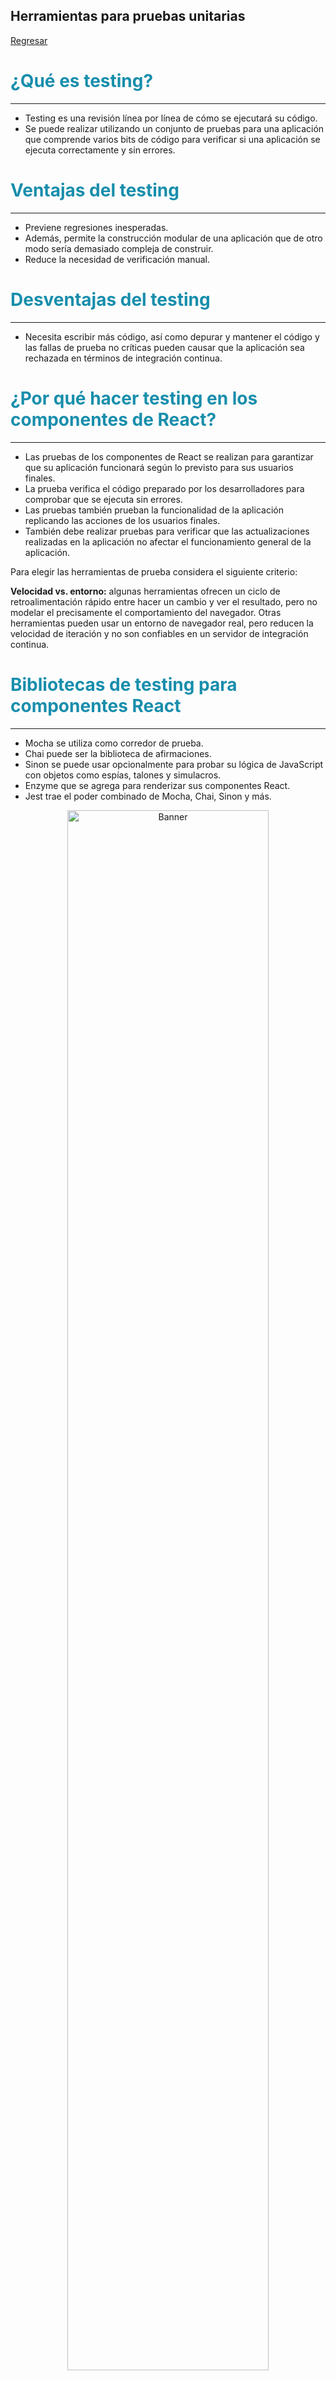 ## Herramientas para pruebas unitarias

[Regresar](/CodingBootcampsESPOL-FPR/)

<span style="color: #188eac"> ¿Qué es testing? </span>
===========

* * *

* Testing es una revisión línea por línea de cómo se ejecutará su código.
* Se puede realizar utilizando un conjunto de pruebas para una aplicación que comprende varios bits de código para verificar si una aplicación se ejecuta correctamente y sin errores.

<span style="color: #188eac"> Ventajas del testing </span>
===========

* * *

* Previene regresiones inesperadas.
* Además, permite la construcción modular de una aplicación que de otro modo sería demasiado compleja de construir.
* Reduce la necesidad de verificación manual.

<span style="color: #188eac"> Desventajas del testing </span>
===========

* * *

* Necesita escribir más código, así como depurar y mantener el código y
las fallas de prueba no críticas pueden causar que la aplicación sea rechazada en términos de integración continua.

<span style="color: #188eac"> ¿Por qué hacer testing en los componentes de React? </span>
===========

* * *

* Las pruebas de los componentes de React se realizan para garantizar que su aplicación funcionará según lo previsto para sus usuarios finales. 
* La prueba verifica el código preparado por los desarrolladores para comprobar que se ejecuta sin errores. 
* Las pruebas también prueban la funcionalidad de la aplicación replicando las acciones de los usuarios finales.
* También debe realizar pruebas para verificar que las actualizaciones realizadas en la aplicación no afectar el funcionamiento general de la aplicación.

Para elegir las herramientas de prueba considera el siguiente criterio:

**Velocidad vs. entorno:** algunas herramientas ofrecen un ciclo de retroalimentación rápido entre hacer un cambio y ver el resultado, pero no modelar el precisamente el comportamiento del navegador. Otras herramientas pueden usar un entorno de navegador real, pero reducen la velocidad de iteración y no son confiables en un servidor de integración continua.

<span style="color: #188eac"> Bibliotecas de testing para componentes React </span>
===========

* * *

* Mocha se utiliza como corredor de prueba. 
* Chai puede ser la biblioteca de afirmaciones.
* Sinon se puede usar opcionalmente para probar su lógica de JavaScript con objetos como espías, talones y simulacros.
* Enzyme que se agrega para renderizar sus componentes React.
* Jest trae el poder combinado de Mocha, Chai, Sinon y más.

<p align="center">
<img src="https://miro.medium.com/v2/resize:fit:839/1*8IBBim-Fx_wQzN5va0UHqA.png" width="80%" alt="Banner"/>
</p>
